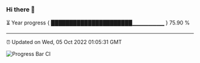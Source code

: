 ### Hi there 👋

⏳ Year progress { ██████████████████████▁▁▁▁▁▁▁▁ } 75.90 %

---

⏰ Updated on Wed, 05 Oct 2022 01:05:31 GMT

![Progress Bar CI](https://github.com/Shyam-Makwana/GitHub-Actions-Demo/workflows/Progress%20Bar%20CI/badge.svg)
